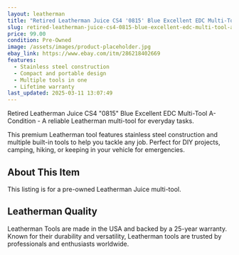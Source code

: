 ```yaml
---
layout: leatherman
title: "Retired Leatherman Juice CS4 '0815' Blue Excellent EDC Multi-Tool A- Condition"
slug: retired-leatherman-juice-cs4-0815-blue-excellent-edc-multi-tool-a--condition
price: 99.00
condition: Pre-Owned
image: /assets/images/product-placeholder.jpg
ebay_link: https://www.ebay.com/itm/286218402669
features:
  - Stainless steel construction
  - Compact and portable design
  - Multiple tools in one
  - Lifetime warranty
last_updated: 2025-03-11 13:07:49
---
```


Retired Leatherman Juice CS4 "0815" Blue Excellent EDC Multi-Tool A- Condition - A reliable Leatherman multi-tool for everyday tasks.

This premium Leatherman tool features stainless steel construction and multiple built-in tools to help you tackle any job. Perfect for DIY projects, camping, hiking, or keeping in your vehicle for emergencies.

## About This Item

This listing is for a pre-owned Leatherman Juice multi-tool.

## Leatherman Quality

Leatherman Tools are made in the USA and backed by a 25-year warranty. Known for their durability and versatility, Leatherman tools are trusted by professionals and enthusiasts worldwide.

